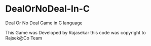 DealOrNoDeal-In-C
=================

Deal Or No Deal Game in C language

This Game was Developed by Rajasekar this code was copyright to Rajsek@Co Team

